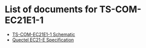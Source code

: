 # List of documents for TS-COM-EC21E1-1
- [TS-COM-EC21E1-1 Schematic](TS-COM-EC21E1-1_SCH.pdf)
- [Quectel EC21-E Specification](https://www.quectel.com/UploadFile/Product/Quectel_EC21_Series_LTE_Standard_Specification_V2.0.pdf)
